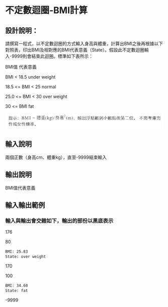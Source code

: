 # 不定數迴圈-BMI計算

## 設計說明：
請撰寫一程式，以不定數迴圈的方式輸入身高與體重，計算出BMI之後再根據以下對照表，印出BMI及相對應的BMI代表意義（State）。假設此不定數迴圈輸入-9999則會結束此迴圈。標準如下表所示：

BMI值	代表意義

BMI < 18.5	under weight

18.5 <= BMI < 25	normal

25.0 <= BMI < 30	over weight

30 <= BMI	fat

![](../../img/2020-10-24-14-33-13.png)
## 輸入說明

兩個正數（身高cm、體重kg），直至-9999結束輸入

## 輸出說明

BMI值代表意義

## 輸入輸出範例

### 輸入與輸出會交雜如下，輸出的部份以黑底表示
176

80
```
BMI: 25.83
State: over weight
```
170

100
```
BMI: 34.60
State: fat
```
-9999